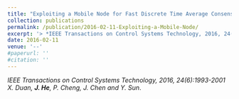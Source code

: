 ```yaml
---
title: "Exploiting a Mobile Node for Fast Discrete Time Average Consensus"
collection: publications
permalink: /publication/2016-02-11-Exploiting-a-Mobile-Node/
excerpt: '> *IEEE Transactions on Control Systems Technology, 2016, 24(6):1993-2001*<br>*X. Duan, **J. He**, P. Cheng, J. Chen and Y. Sun*.'
date: 2016-02-11
venue: '--'
#paperurl: ''
#citation: ''
---
```

*IEEE Transactions on Control Systems Technology, 2016, 24(6):1993-2001*  
*X. Duan, **J. He**, P. Cheng, J. Chen and Y. Sun*.